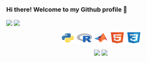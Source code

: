### Hi there! Welcome to my Github profile :wave:

<div>
  <img height="160em"   align="center" src="https://github-readme-stats.vercel.app/api?username=iaracastro&show_icons=true&theme=react&include_all_commits=true&count_private=true"/>
  <img align="center" height="180em" src="https://github-readme-stats-sigma-five.vercel.app/api/top-langs/?username=iaracastro&layout=compact&langs_count=16&theme=tokyonight"/>
</div>

<div  align="center"> 
  <div style="display: inline_block"><br>
  <img align="center" alt="Python" height="30" width="40" src="https://raw.githubusercontent.com/devicons/devicon/master/icons/python/python-original.svg">
  <img align="center" alt="HTML" height="30" width="40" src="https://raw.githubusercontent.com/devicons/devicon/master/icons/r/r-original.svg">
  <img align="center" alt="HTML" height="30" width="40" src="https://raw.githubusercontent.com/devicons/devicon/master/icons/matlab/matlab-original.svg">
  <img align="center" alt="HTML" height="30" width="40" src="https://raw.githubusercontent.com/devicons/devicon/master/icons/html5/html5-original.svg">
  <img align="center" alt="CSS" height="30" width="40" src="https://raw.githubusercontent.com/devicons/devicon/master/icons/css3/css3-original.svg">
 <br><br>
  <a href="https://www.instagram.com/iara_cmc/" target="_blank"><img src="https://img.shields.io/badge/-Instagram-%23E4405F?style=for-the-badge&logo=instagram&logoColor=white" target="_blank"></a>
  <a href="https://www.linkedin.com/in/iara-cristina-m-castro-416994255/" target="_blank"><img src="https://img.shields.io/badge/-LinkedIn-%230077B5?style=for-the-badge&logo=linkedin&logoColor=white" target="_blank"></a> 
    
</div>
